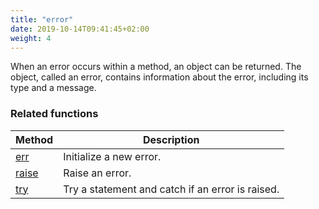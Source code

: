 ```yaml
---
title: "error"
date: 2019-10-14T09:41:45+02:00
weight: 4
---
```


When an error occurs within a method, an object can be returned. The object, called an error, contains information about the error, including its type and a message.

### Related functions

Method | Description
------ | -----------
[err](../../collection-api/err) | Initialize a new error.
[raise](../../collection-api/raise) | Raise an error.
[try](../../collection-api/try) | Try a statement and catch if an error is raised.
